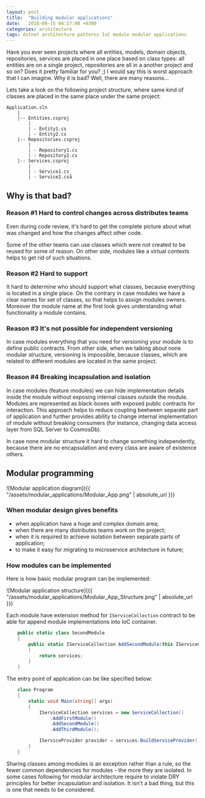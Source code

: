 ```yaml
---
layout: post
title:  "Building modular applications"
date:   2018-09-15 04:57:00 +0300
categories: architecture
tags: dotnet architecture patterns IoC module modular applications
---
```


Have you ever seen projects where all entities, models, domain objects, repositories, services are placed in one place based on class types: all entities are on a single project, repositories are all in a another project and so on? Does it pretty familiar for you? ;) I would say this is worst approach that I can imagine. Why it is bad? Well, there are many reasons...

Lets take a look on the following project structure, where same kind of classes are placed in the same place under the same project:

```
Application.sln
    |
    |-- Entities.csproj
        |
        | - Entity1.cs
        | - Entity2.cs
    |-- Repositories.csproj
        |
        | - Repository1.cs
        | - Repository2.cs
    |-- Services.csproj
        |
        | - Service1.cs
        | - Service2.cså
```

## Why is that bad?

### Reason #1 Hard to control changes across distributes teams

Even during code review, it's hard to get the complete picture about what was changed and how the changes affect other code.

Some of the other teams can use classes which were not created to be reused for some of reason. On other side, modules like a virtual contexts helps to get rid of such situations.

### Reason #2 Hard to support

It hard to determine who should support what classes, because everything is located in a single place. On the contrary in case modules we have a clear names for set of classes, so that helps to assign modules owners. Moreover the module name at the first look gives understanding what functionality a module contains.

### Reason #3 It's not possible for independent versioning

In case modules everything that you need for versioning your module is to define public contracts. From other side, when we talking about none modular structure, versioning is impossible, because classes, which are related to different modules are located in the same project.

### Reason #4 Breaking incapsulation and isolation

In case modules (feature modules) we can hide implementation details inside the module without exposing internal classes outside the module. Modules are represented as black-boxes with exposed public contracts for interaction. This approach helps to reduce coupling beetween separate part of application and further provides ability to change internal implementation of module without breaking consumers (for instance, changing data access layer from SQL Server to CosmosDb). 

In case none modular structure it hard to change something independently, because there are no encapsulation and every class are aware of existence others.

## Modular programming

![Modular application diagram]({{ "/assets/modular_applications/Modular_App.png" | absolute_url }})


### When modular design gives benefits

+ when application have a huge and complex domain area;
+ when there are many distributes teams work on the project;
+ when it is required to achieve isolation between separate parts of application;
+ to make it easy for migrating to microservice architecture in future;

### How modules can be implemented

Here is how basic modular program can be implemented:

![Modular application structure]({{ "/assets/modular_applications/Modular_App_Structure.png" | absolute_url }})

Each module have extension method for `IServiceCollection` contract to be able for append module implementations into IoC container.

```cs
    public static class SecondModule
    {
        public static IServiceCollection AddSecondModule(this IServiceCollection services)
        {
            return services;
        }
    }
```

The entry point of application can be like specified below:

```cs
    class Program
    {
        static void Main(string[] args)
        {
            IServiceCollection services = new ServiceCollection()
                .AddFirstModule()
                .AddSecondModule()
                .AddThirdModule();

            IServiceProvider provider = services.BuildServiceProvider();
        }
    }
```

Sharing classes among modules is an exception rather than a rule, so the fewer common dependencies for modules - the more they are isolated. In some cases following for modular architecture require to violate DRY principles for better incapsulation and isolation. It isn't a bad thing, but this is one that needs to be considered.